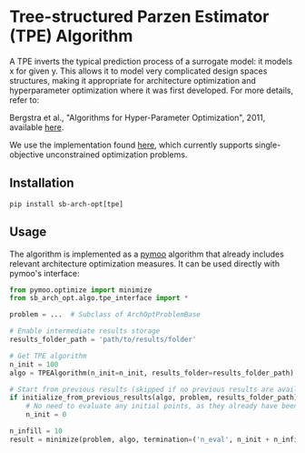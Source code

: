 # Tree-structured Parzen Estimator (TPE) Algorithm

A TPE inverts the typical prediction process of a surrogate model: it models x for given y. This allows it to model
very complicated design spaces structures, making it appropriate for architecture optimization and hyperparameter
optimization where it was first developed. For more details, refer to:

Bergstra et al., "Algorithms for Hyper-Parameter Optimization", 2011, available
[here](https://papers.nips.cc/paper/2011/file/86e8f7ab32cfd12577bc2619bc635690-Paper.pdf).

We use the implementation found [here](https://github.com/nabenabe0928/tpe), which currently supports single-objective
unconstrained optimization problems.

## Installation

```
pip install sb-arch-opt[tpe]
```

## Usage

The algorithm is implemented as a [pymoo](https://pymoo.org/) algorithm that already includes relevant architecture
optimization measures. It can be used directly with pymoo's interface:

```python
from pymoo.optimize import minimize
from sb_arch_opt.algo.tpe_interface import *

problem = ...  # Subclass of ArchOptProblemBase

# Enable intermediate results storage
results_folder_path = 'path/to/results/folder'

# Get TPE algorithm
n_init = 100
algo = TPEAlgorithm(n_init=n_init, results_folder=results_folder_path)

# Start from previous results (skipped if no previous results are available)
if initialize_from_previous_results(algo, problem, results_folder_path):
    # No need to evaluate any initial points, as they already have been evaluated
    n_init = 0

n_infill = 10
result = minimize(problem, algo, termination=('n_eval', n_init + n_infill))
```
